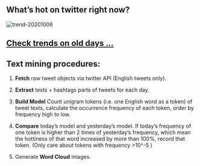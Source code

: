 ## What’s hot on twitter right now?

![trend-20201006][wordcloud]

[wordcloud]: https://raw.githubusercontent.com/xdqc/tweet-trend-everyday/master/word-cloud/trend-20201006.png?token=AF5V4P7ADR6KQBZ4CEDTNIK6AXRMU "trend-20201006"

## [Check trends on old days ...](https://github.com/xdqc/tweet-trend-everyday/tree/master/word-cloud)

## Text mining procedures:

1. **Fetch** raw tweet objects via twitter API (English tweets only).

2. **Extract** texts + hashtags parts of tweets for each day.

3. **Build Model** Count unigram tokens (i.e. one English word as a token) of tweet texts, calculate the occurrence frequency of each token, order by frequency high to low.

4. **Compare** today’s model and yesterday’s model. If today’s frequency of one token is higher than 2 times of yesterday’s frequency, which mean the hottiness of that word increased by more than 100%, record that token. (Only care about tokens with frequency >10^-5 )

5. Generate **Word Cloud** images.
